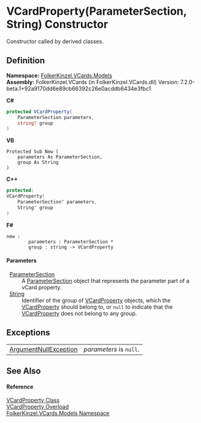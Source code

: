 # VCardProperty(ParameterSection, String) Constructor


Constructor called by derived classes.



## Definition
**Namespace:** <a href="10623553-9342-5b8f-9df4-6e7d1075f3df.md">FolkerKinzel.VCards.Models</a>  
**Assembly:** FolkerKinzel.VCards (in FolkerKinzel.VCards.dll) Version: 7.2.0-beta.1+92a9170dd6e89cb66392c26e0acddb6434e3fbc1

**C#**
``` C#
protected VCardProperty(
	ParameterSection parameters,
	string? group
)
```
**VB**
``` VB
Protected Sub New ( 
	parameters As ParameterSection,
	group As String
)
```
**C++**
``` C++
protected:
VCardProperty(
	ParameterSection^ parameters, 
	String^ group
)
```
**F#**
``` F#
new : 
        parameters : ParameterSection * 
        group : string -> VCardProperty
```



#### Parameters
<dl><dt>  <a href="9ce61c6e-887e-11ed-315e-910e380fb81e.md">ParameterSection</a></dt><dd>A <a href="9ce61c6e-887e-11ed-315e-910e380fb81e.md">ParameterSection</a> object that represents the parameter part of a vCard property.</dd><dt>  <a href="https://learn.microsoft.com/dotnet/api/system.string" target="_blank" rel="noopener noreferrer">String</a></dt><dd>Identifier of the group of <a href="e1395eb9-792c-c4d8-ee22-97939a91c58e.md">VCardProperty</a> objects, which the <a href="e1395eb9-792c-c4d8-ee22-97939a91c58e.md">VCardProperty</a> should belong to, or <code>null</code> to indicate that the <a href="e1395eb9-792c-c4d8-ee22-97939a91c58e.md">VCardProperty</a> does not belong to any group.</dd></dl>

## Exceptions
<table>
<tr>
<td><a href="https://learn.microsoft.com/dotnet/api/system.argumentnullexception" target="_blank" rel="noopener noreferrer">ArgumentNullException</a></td>
<td><em>parameters</em> is <code>null</code>.</td></tr>
</table>

## See Also


#### Reference
<a href="e1395eb9-792c-c4d8-ee22-97939a91c58e.md">VCardProperty Class</a>  
<a href="ab9ff97a-e5d1-48a2-c409-8f48022025cf.md">VCardProperty Overload</a>  
<a href="10623553-9342-5b8f-9df4-6e7d1075f3df.md">FolkerKinzel.VCards.Models Namespace</a>  
